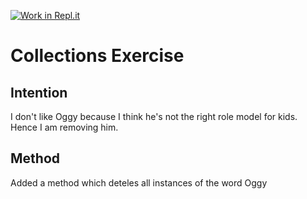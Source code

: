 [![Work in Repl.it](https://classroom.github.com/assets/work-in-replit-14baed9a392b3a25080506f3b7b6d57f295ec2978f6f33ec97e36a161684cbe9.svg)](https://classroom.github.com/online_ide?assignment_repo_id=2970242&assignment_repo_type=AssignmentRepo)
# Collections Exercise

## Intention

I don't like Oggy because I think he's not the right role model for kids. Hence I am removing him.

## Method
Added a method which deteles all instances of the word Oggy
